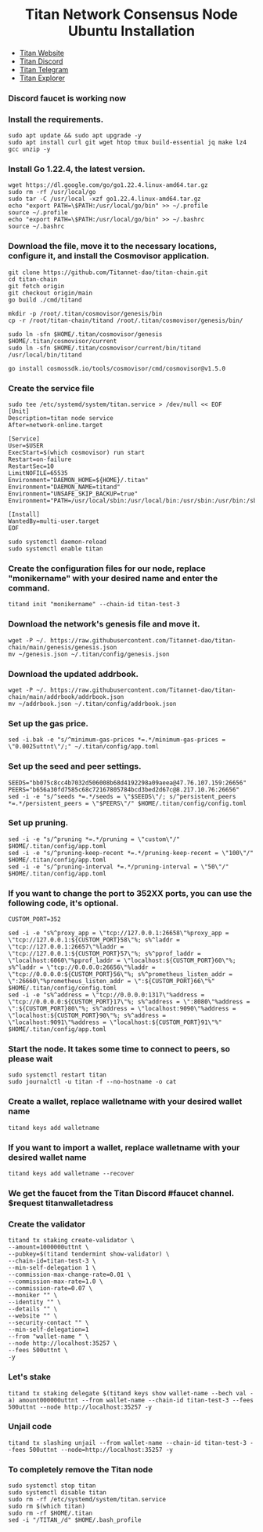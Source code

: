 <h1 align="center"> Titan Network Consensus Node Ubuntu Installation </h1>

* [Titan Website](https://test1.titannet.io/login)<br>
* [Titan Discord](https://discord.com/invite/titannet)<br>
* [Titan Telegram](https://t.me/titannet_dao)<br>
* [Titan Explorer](https://explorers.titannet.io/en)<br>

### Discord faucet is working now

### Install the requirements.
```
sudo apt update && sudo apt upgrade -y
sudo apt install curl git wget htop tmux build-essential jq make lz4 gcc unzip -y
```

### Install Go 1.22.4, the latest version.
```
wget https://dl.google.com/go/go1.22.4.linux-amd64.tar.gz
sudo rm -rf /usr/local/go
sudo tar -C /usr/local -xzf go1.22.4.linux-amd64.tar.gz
echo "export PATH=\$PATH:/usr/local/go/bin" >> ~/.profile
source ~/.profile
echo "export PATH=\$PATH:/usr/local/go/bin" >> ~/.bashrc
source ~/.bashrc
```

###  Download the file, move it to the necessary locations, configure it, and install the Cosmovisor application.

```
git clone https://github.com/Titannet-dao/titan-chain.git
cd titan-chain
git fetch origin
git checkout origin/main
go build ./cmd/titand
```
```
mkdir -p /root/.titan/cosmovisor/genesis/bin
cp -r /root/titan-chain/titand /root/.titan/cosmovisor/genesis/bin/
```
```
sudo ln -sfn $HOME/.titan/cosmovisor/genesis $HOME/.titan/cosmovisor/current
sudo ln -sfn $HOME/.titan/cosmovisor/current/bin/titand /usr/local/bin/titand
```
```
go install cosmossdk.io/tools/cosmovisor/cmd/cosmovisor@v1.5.0
```

### Create the service file
```
sudo tee /etc/systemd/system/titan.service > /dev/null << EOF
[Unit]
Description=titan node service
After=network-online.target

[Service]
User=$USER
ExecStart=$(which cosmovisor) run start
Restart=on-failure
RestartSec=10
LimitNOFILE=65535
Environment="DAEMON_HOME=${HOME}/.titan"
Environment="DAEMON_NAME=titand"
Environment="UNSAFE_SKIP_BACKUP=true"
Environment="PATH=/usr/local/sbin:/usr/local/bin:/usr/sbin:/usr/bin:/sbin:/bin:/usr/games:/usr/local/games:/snap/bin:$HOME/.titan/cosmovisor/current/bin"

[Install]
WantedBy=multi-user.target
EOF
```
```
sudo systemctl daemon-reload
sudo systemctl enable titan
```

### Create the configuration files for our node, replace "monikername" with your desired name and enter the command.
```
titand init "monikername" --chain-id titan-test-3
```

### Download the network's genesis file and move it.
```
wget -P ~/. https://raw.githubusercontent.com/Titannet-dao/titan-chain/main/genesis/genesis.json
mv ~/genesis.json ~/.titan/config/genesis.json
```

### Download the updated addrbook.
```
wget -P ~/. https://raw.githubusercontent.com/Titannet-dao/titan-chain/main/addrbook/addrbook.json
mv ~/addrbook.json ~/.titan/config/addrbook.json
```

### Set up the gas price.
```
sed -i.bak -e "s/^minimum-gas-prices *=.*/minimum-gas-prices = \"0.0025uttnt\"/;" ~/.titan/config/app.toml
```

### Set up the seed and peer settings.
```
SEEDS="bb075c8cc4b7032d506008b68d4192298a09aeea@47.76.107.159:26656"
PEERS="b656a30fd7585c68c72167805784bcd3bed2d67c@8.217.10.76:26656"
sed -i -e "s/^seeds *=.*/seeds = \"$SEEDS\"/; s/^persistent_peers *=.*/persistent_peers = \"$PEERS\"/" $HOME/.titan/config/config.toml
```

### Set up pruning.
```
sed -i -e "s/^pruning *=.*/pruning = \"custom\"/" $HOME/.titan/config/app.toml
sed -i -e "s/^pruning-keep-recent *=.*/pruning-keep-recent = \"100\"/" $HOME/.titan/config/app.toml
sed -i -e "s/^pruning-interval *=.*/pruning-interval = \"50\"/" $HOME/.titan/config/app.toml
```


### If you want to change the port to 352XX ports, you can use the following code, it's optional.
```
CUSTOM_PORT=352

sed -i -e "s%^proxy_app = \"tcp://127.0.0.1:26658\"%proxy_app = \"tcp://127.0.0.1:${CUSTOM_PORT}58\"%; s%^laddr = \"tcp://127.0.0.1:26657\"%laddr = \"tcp://127.0.0.1:${CUSTOM_PORT}57\"%; s%^pprof_laddr = \"localhost:6060\"%pprof_laddr = \"localhost:${CUSTOM_PORT}60\"%; s%^laddr = \"tcp://0.0.0.0:26656\"%laddr = \"tcp://0.0.0.0:${CUSTOM_PORT}56\"%; s%^prometheus_listen_addr = \":26660\"%prometheus_listen_addr = \":${CUSTOM_PORT}66\"%" $HOME/.titan/config/config.toml
sed -i -e "s%^address = \"tcp://0.0.0.0:1317\"%address = \"tcp://0.0.0.0:${CUSTOM_PORT}17\"%; s%^address = \":8080\"%address = \":${CUSTOM_PORT}80\"%; s%^address = \"localhost:9090\"%address = \"localhost:${CUSTOM_PORT}90\"%; s%^address = \"localhost:9091\"%address = \"localhost:${CUSTOM_PORT}91\"%" $HOME/.titan/config/app.toml
```

### Start the node. It takes some time to connect to peers, so please wait
```
sudo systemctl restart titan
sudo journalctl -u titan -f --no-hostname -o cat
```

### Create a wallet, replace walletname with your desired wallet name
```
titand keys add walletname
```

### If you want to import a wallet, replace walletname with your desired wallet name
```
titand keys add walletname --recover
```

### We get the faucet from the Titan Discord #faucet channel. $request titanwalletadress


### Create the validator
```
titand tx staking create-validator \
--amount=1000000uttnt \
--pubkey=$(titand tendermint show-validator) \
--chain-id=titan-test-3 \
--min-self-delegation 1 \
--commission-max-change-rate=0.01 \
--commission-max-rate=1.0 \
--commission-rate=0.07 \
--moniker "" \
--identity "" \
--details "" \
--website "" \
--security-contact "" \
--min-self-delegation=1
--from "wallet-name " \
--node http://localhost:35257 \
--fees 500uttnt \
-y
```

### Let's stake
```
titand tx staking delegate $(titand keys show wallet-name --bech val -a) amount000000uttnt --from wallet-name --chain-id titan-test-3 --fees 500uttnt --node http://localhost:35257 -y
```

### Unjail code
```
titand tx slashing unjail --from wallet-name --chain-id titan-test-3 --fees 500uttnt --node=http://localhost:35257 -y
```
### To completely remove the Titan node
```
sudo systemctl stop titan
sudo systemctl disable titan
sudo rm -rf /etc/systemd/system/titan.service
sudo rm $(which titan)
sudo rm -rf $HOME/.titan
sed -i "/TITAN_/d" $HOME/.bash_profile
```
